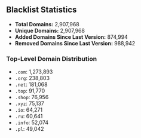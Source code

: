 ## Blacklist Statistics

- **Total Domains:** 2,907,968
- **Unique Domains:** 2,907,968
- **Added Domains Since Last Version:** 874,994
- **Removed Domains Since Last Version:** 988,942

### Top-Level Domain Distribution

-  `.com`: 1,273,893
-  `.org`: 238,803
-  `.net`: 181,068
-  `.top`: 91,770
-  `.shop`: 76,956
-  `.xyz`: 75,137
-  `.io`: 64,271
-  `.ru`: 60,641
-  `.info`: 52,074
-  `.pl`: 49,042
